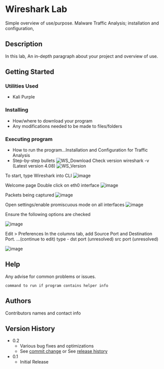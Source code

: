 # Wireshark Lab

Simple overview of use/purpose. Malware Traffic Analysis; installation and configuration,

## Description
In this lab,
An in-depth paragraph about your project and overview of use.

## Getting Started

### Utilities Used

* Kali Purple

### Installing

* How/where to download your program
* Any modifications needed to be made to files/folders

### Executing program

* How to run the program...Installation and Configuration for Traffic Analysis
* Step-by-step bullets
![WS_Download](https://github.com/T-A-Smith/Wireshark-Lab/assets/143060189/8899afc5-d29c-4982-b3f7-d8a6fb5fe7f2)
Check version wireshark -v (Latest version 4.08)
![WS_Version](https://github.com/T-A-Smith/Wireshark-Practice/assets/143060189/b2c8361d-21ab-41bd-81fa-271718e7ea77)

To start, type Wireshark into CLI
![image](https://github.com/T-A-Smith/Wireshark-Lab/assets/143060189/09cf941d-7fa3-4e02-9228-4fcfaddc4dd5)

Welcome page
Double click on eth0 interface
![image](https://github.com/T-A-Smith/Wireshark-Practice/assets/143060189/a8fe51dd-ee57-4762-a7d5-28d10e927fc5)

Packets being captured
![image](https://github.com/T-A-Smith/Wireshark-Practice/assets/143060189/ab9d0fd6-a61b-4951-b4ef-609b666b18cb)

Open settings/enable promiscuous mode on all interfaces
![image](https://github.com/T-A-Smith/Wireshark-Practice/assets/143060189/f342b5e2-4557-4b84-b328-45d5a6636d15)


Ensure the following options are checked

![image](https://github.com/T-A-Smith/Wireshark-Practice/assets/143060189/2733d99e-4690-4abc-9589-6e3ce7a58c33)

Edit > Preferences
In the columns tab, add Source Port and Destination Port. ...(continue to edit) type - dst port (unresolved) src port (unresolved)

![image](https://github.com/T-A-Smith/Wireshark-Practice/assets/143060189/e8e6e597-553b-429c-8aff-47033d1a4936)



## Help

Any advise for common problems or issues.
```
command to run if program contains helper info
```

## Authors

Contributors names and contact info



## Version History

* 0.2
    * Various bug fixes and optimizations
    * See [commit change]() or See [release history]()
* 0.1
    * Initial Release
